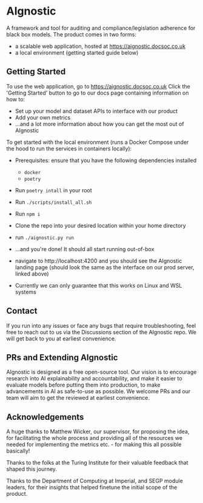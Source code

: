 # AIgnostic

A framework and tool for auditing and compliance/legislation adherence for black box models.
The product comes in two forms:
- a scalable web application, hosted at https://aignostic.docsoc.co.uk
- a local environment (getting started guide below)

## Getting Started
To use the web application, go to https://aignostic.docsoc.co.uk
Click the 'Getting Started' button to go to our docs page containing information on how to:
- Set up your model and dataset APIs to interface with our product
- Add your own metrics
- ...and a lot more information about how you can get the most out of AIgnostic

To get started with the local environment (runs a Docker Compose under the hood to run the services in containers locally):
- Prerequisites: ensure that you have the following dependencies installed
    - ```docker```
    - ```poetry```
- Run ```poetry intall``` in your root
- Run ```./scripts/install_all.sh```
- Run ```npm i```
- Clone the repo into your desired location within your home directory
- run ```./aignostic.py run```
- ...and you're done! It should all start running out-of-box
- navigate to http://localhost:4200 and you should see the AIgnostic landing page (should look the same as the interface on our prod server, linked above)

- Currently we can only guarantee that this works on Linux and WSL systems

## Contact
If you run into any issues or face any bugs that require troubleshooting, feel free to reach out to us via the Discussions section of the AIgnostic repo. We will get back to you at earliest convenience.

## PRs and Extending AIgnostic
AIgnostic is designed as a free open-source tool. Our vision is to encourage research into AI explainability and accountability, and make it easier to evaluate models before putting them into production, to make advancements in AI as safe-to-use as possible. We welcome PRs and our team will aim to get the reviewed at earliest convenience.


## Acknowledgements
A huge thanks to Matthew Wicker, our supervisor, for proposing the idea, for facilitating the whole process and providing all of the resources we needed for implementing the metrics etc. - for making this all possible basically!

Thanks to the folks at the Turing Institute for their valuable feedback that shaped this journey.

Thanks to the Department of Computing at Imperial, and SEGP module leaders, for their insights that helped finetune the initial scope of the product.
